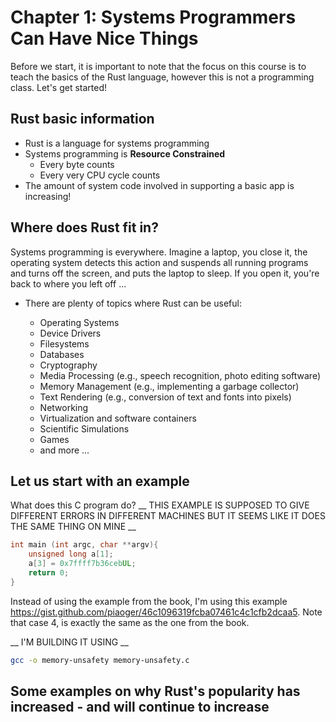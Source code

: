 # Chapter 1: Systems Programmers Can Have Nice Things

Before we start, it is important to note that the focus on this course is to teach the basics of the Rust language, however this is not a programming class. Let's get started!

## Rust basic information

- Rust is a language for systems programming
- Systems programming is  __Resource Constrained__
    - Every byte counts
    - Every very CPU cycle counts
- The amount of system code involved in supporting a basic app is increasing!


## Where does Rust fit in?

Systems programming is everywhere. Imagine a laptop, you close it, the operating system detects this action and suspends all running programs and turns off the screen, and puts the laptop to sleep. If you open it, you're back to where you left off ...

- There are plenty of topics where Rust can be useful:

    - Operating Systems
    - Device Drivers
    - Filesystems
    - Databases
    - Cryptography
    - Media Processing (e.g., speech recognition, photo editing software)
    - Memory Management (e.g., implementing a garbage collector)
    - Text Rendering (e.g., conversion of text and fonts into pixels)
    - Networking
    - Virtualization and software containers
    - Scientific Simulations
    - Games
    - and more ...


## Let us start with an example

What does this C program do?
__ THIS EXAMPLE IS SUPPOSED TO GIVE DIFFERENT ERRORS IN DIFFERENT MACHINES BUT IT SEEMS LIKE IT DOES THE SAME THING ON MINE  __ 

```c
int main (int argc, char **argv){
    unsigned long a[1];
    a[3] = 0x7ffff7b36cebUL;
    return 0;
}
```
Instead of using the example from the book, I'm using this example https://gist.github.com/piaoger/46c1096319fcba07461c4c1cfb2dcaa5. Note that case 4, is exactly the same as the one from the book.

__ I'M BUILDING IT USING __

```bash
gcc -o memory-unsafety memory-unsafety.c
```


## Some examples on why Rust's popularity has increased - and will continue to increase


